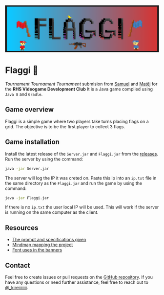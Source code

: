 ![Repository header](./public/banner.png)

# Flaggi 🚩

_Tournament Tournament Tournament_ submision from [Samuel](https://github.com/Snapshot20) and [Matěj](https://github.com/kireiiiiiiii) for the **RHS Videogame Development Club** It is a Java game compiled using `Java 8` and `Gradle`.

## Game overview

Flaggi is a simple game where two players take turns placing flags on a grid. The objective is to be the first player to collect 3 flags.

## Game installation

Install the latest release of the `Server.jar` and `Flaggi.jar` from the [releases](https://github.com/kireiiiiiiii/Flaggi/releases). Run the server by using the command:

```bash
java -jar Server.jar
```

The server will log the IP it was creted on. Paste this ip into an `ip.txt` file in the same directory as the `Flaggi.jar` and run the game by using the command:

```bash
java -jar Flaggi.jar
```

If there is no `ip.txt` the user local IP will be used. This will work if the server is running on the same computer as the client.

## Resources

-   [The prompt and specifications given](./public/TTT-game-rules.pdf)
-   [Mindmap mapping the project](./public/TTT.xmind)
-   [Font uses in the banners](https://fonts.google.com/specimen/Ultra)

## Contact

Feel free to create issues or pull requests on the [GitHub repository](https://github.com/kireiiiiiiii/Flaggi). If you have any questions or need further assistance, feel free to reach out to [@\_kireiiiiiiii](https://www.instagram.com/_kireiiiiiiii).
